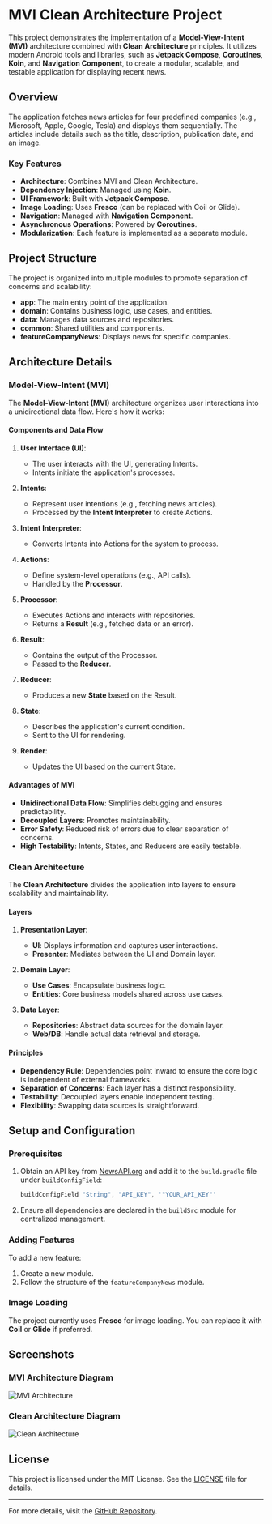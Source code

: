 # MVI Clean Architecture Project

This project demonstrates the implementation of a **Model-View-Intent (MVI)** architecture combined with **Clean Architecture** principles. It utilizes modern Android tools and libraries, such as **Jetpack Compose**, **Coroutines**, **Koin**, and **Navigation Component**, to create a modular, scalable, and testable application for displaying recent news.

## Overview

The application fetches news articles for four predefined companies (e.g., Microsoft, Apple, Google, Tesla) and displays them sequentially. The articles include details such as the title, description, publication date, and an image.

### Key Features
- **Architecture**: Combines MVI and Clean Architecture.
- **Dependency Injection**: Managed using **Koin**.
- **UI Framework**: Built with **Jetpack Compose**.
- **Image Loading**: Uses **Fresco** (can be replaced with Coil or Glide).
- **Navigation**: Managed with **Navigation Component**.
- **Asynchronous Operations**: Powered by **Coroutines**.
- **Modularization**: Each feature is implemented as a separate module.

## Project Structure

The project is organized into multiple modules to promote separation of concerns and scalability:
- **app**: The main entry point of the application.
- **domain**: Contains business logic, use cases, and entities.
- **data**: Manages data sources and repositories.
- **common**: Shared utilities and components.
- **featureCompanyNews**: Displays news for specific companies.

## Architecture Details

### Model-View-Intent (MVI)

The **Model-View-Intent (MVI)** architecture organizes user interactions into a unidirectional data flow. Here's how it works:

#### Components and Data Flow
1. **User Interface (UI)**:
    - The user interacts with the UI, generating Intents.
    - Intents initiate the application's processes.

2. **Intents**:
    - Represent user intentions (e.g., fetching news articles).
    - Processed by the **Intent Interpreter** to create Actions.

3. **Intent Interpreter**:
    - Converts Intents into Actions for the system to process.

4. **Actions**:
    - Define system-level operations (e.g., API calls).
    - Handled by the **Processor**.

5. **Processor**:
    - Executes Actions and interacts with repositories.
    - Returns a **Result** (e.g., fetched data or an error).

6. **Result**:
    - Contains the output of the Processor.
    - Passed to the **Reducer**.

7. **Reducer**:
    - Produces a new **State** based on the Result.

8. **State**:
    - Describes the application's current condition.
    - Sent to the UI for rendering.

9. **Render**:
    - Updates the UI based on the current State.

#### Advantages of MVI
- **Unidirectional Data Flow**: Simplifies debugging and ensures predictability.
- **Decoupled Layers**: Promotes maintainability.
- **Error Safety**: Reduced risk of errors due to clear separation of concerns.
- **High Testability**: Intents, States, and Reducers are easily testable.

### Clean Architecture

The **Clean Architecture** divides the application into layers to ensure scalability and maintainability.

#### Layers

1. **Presentation Layer**:
    - **UI**: Displays information and captures user interactions.
    - **Presenter**: Mediates between the UI and Domain layer.

2. **Domain Layer**:
    - **Use Cases**: Encapsulate business logic.
    - **Entities**: Core business models shared across use cases.

3. **Data Layer**:
    - **Repositories**: Abstract data sources for the domain layer.
    - **Web/DB**: Handle actual data retrieval and storage.

#### Principles
- **Dependency Rule**: Dependencies point inward to ensure the core logic is independent of external frameworks.
- **Separation of Concerns**: Each layer has a distinct responsibility.
- **Testability**: Decoupled layers enable independent testing.
- **Flexibility**: Swapping data sources is straightforward.

## Setup and Configuration

### Prerequisites
1. Obtain an API key from [NewsAPI.org](https://newsapi.org/) and add it to the `build.gradle` file under `buildConfigField`:
   ```groovy
   buildConfigField "String", "API_KEY", '"YOUR_API_KEY"'
   ```

2. Ensure all dependencies are declared in the `buildSrc` module for centralized management.

### Adding Features
To add a new feature:
1. Create a new module.
2. Follow the structure of the `featureCompanyNews` module.

### Image Loading
The project currently uses **Fresco** for image loading. You can replace it with **Coil** or **Glide** if preferred.

## Screenshots

### MVI Architecture Diagram
![MVI Architecture](https://raw.githubusercontent.com/sajjadshahbazi/MVI-Clean-Architecture/main/resources/mvi_architecture.png)

### Clean Architecture Diagram
![Clean Architecture](https://raw.githubusercontent.com/sajjadshahbazi/MVI-Clean-Architecture/main/resources/clean_architecture.png)

## License
This project is licensed under the MIT License. See the [LICENSE](LICENSE) file for details.

---

For more details, visit the [GitHub Repository](https://github.com/sajjadshahbazi/MVI-Clean-Architecture/tree/Feature/ShowRecentNews).

